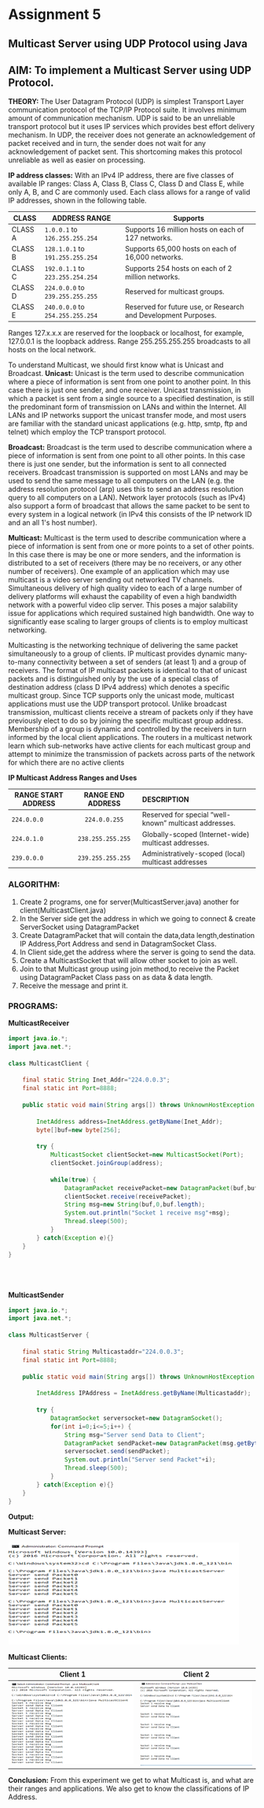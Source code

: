 # Assignment 5

## Multicast Server using UDP Protocol using Java

## AIM: To implement a Multicast Server using UDP Protocol.

**THEORY:** The User Datagram Protocol (UDP) is simplest Transport Layer communication protocol of the TCP/IP Protocol suite. It involves minimum amount of communication mechanism. UDP is said to be an unreliable transport protocol but it uses IP services which provides best effort delivery mechanism.
In UDP, the receiver does not generate an acknowledgement of packet received and in turn, the sender does not wait for any acknowledgement of packet sent. This shortcoming makes this protocol unreliable as well as easier on processing.

**IP address classes:**
With an IPv4 IP address, there are five classes of available IP ranges: Class A, Class B, Class C, Class D and Class E, while only A, B, and C are commonly used. Each class allows for a range of valid IP addresses, shown in the following table.

| CLASS   | ADDRESS RANGE                    | Supports                                 |
| ------- | -------------------------------- | ---------------------------------------- |
| CLASS A | `1.0.0.1` to `126.255.255.254`   | Supports 16 million hosts on each of 127 networks. |
| CLASS B | `128.1.0.1` to `191.255.255.254` | Supports 65,000 hosts on each of 16,000 networks. |
| CLASS C | `192.0.1.1` to `223.255.254.254` | Supports 254 hosts on each of 2 million networks. |
| CLASS D | `224.0.0.0` to `239.255.255.255` | Reserved for multicast groups.           |
| CLASS E | `240.0.0.0` to `254.255.255.254` | Reserved for future use, or Research and Development Purposes. |

Ranges 127.x.x.x are reserved for the loopback or localhost, for
example, 127.0.0.1 is the loopback address. Range 255.255.255.255 broadcasts to all hosts on the local network.

To understand Multicast, we should first know what is Unicast and Broadcast.
**Unicast:** Unicast is the term used to describe communication where a piece of information is sent from one point to another point. In this case there is just one sender, and one receiver.
Unicast transmission, in which a packet is sent from a single source to a specified destination, is still the predominant form of transmission on LANs and within the Internet. All LANs and IP networks support the unicast transfer mode, and most users are familiar with the standard unicast applications (e.g. http, smtp, ftp and telnet) which employ the TCP transport protocol.

**Broadcast:** Broadcast is the term used to describe communication where a piece of information is sent from one point to all other points. In this case there is just one sender, but the information is sent to all connected receivers.
Broadcast transmission is supported on most LANs and may be used to send the same message to all computers on the LAN (e.g. the address resolution protocol (arp) uses this to send an address resolution query to all computers on a LAN). Network layer protocols (such as IPv4) also support a form of broadcast that allows the same packet to be sent to every system in a logical network (in IPv4 this consists of the IP network ID and an all 1's host number).

**Multicast:** Multicast is the term used to describe communication where a piece of information is sent from one or more points to a set of other points. In this case there is may be one or more senders, and the information is distributed to a set of receivers (there may be no receivers, or any other number of receivers).
One example of an application which may use multicast is a video server sending out networked TV channels. Simultaneous delivery of high quality video to each of a large number of delivery platforms will exhaust the capability of even a high bandwidth network with a powerful video clip server. This poses a major salability issue for applications which required sustained high bandwidth. One way to significantly ease scaling to larger groups of clients is to employ multicast networking.

Multicasting is the networking technique of delivering the same packet simultaneously to a group of clients. IP multicast provides dynamic many-to-many connectivity between a set of senders (at least 1) and a group of receivers. The format of IP multicast packets is identical to that of unicast packets and is distinguished only by the use of a special class of destination address (class D IPv4 address) which denotes a specific multicast group. Since TCP supports only the unicast mode, multicast applications must use the UDP transport protocol.
Unlike broadcast transmission, multicast clients receive a stream of packets only if they have previously elect to do so by joining the specific multicast group address. Membership of a group is dynamic and controlled by the receivers in turn informed by the local client applications. The routers in a multicast network learn which sub-networks have active clients for each multicast group and attempt to minimize the transmission of packets across parts of the network for which there are no active clients

**IP Multicast Address Ranges and Uses**

| RANGE START ADDRESS | RANGE END ADDRESS | DESCRIPTION                              |
| ------------------- | :---------------: | :--------------------------------------- |
| `224.0.0.0`         |   `224.0.0.255`   | Reserved for special “well-known” multicast addresses. |
| `224.0.1.0`         | `238.255.255.255` | Globally-scoped (Internet-wide) multicast addresses. |
| `239.0.0.0`         | `239.255.255.255` | Administratively-scoped (local) multicast addresses |

### ALGORITHM:

1. Create 2 programs, one for server(MulticastServer.java) another for client(MulticastClient.java)
2. In the Server side get the address in which we going to connect & create ServerSocket using DatagramPacket
3. Create DatagramPacket that will contain the data,data length,destination IP Address,Port Address and send in DatagramSocket Class.
4. In Client side,get the address where the server is going to send the data.
5. Create a MulticastSocket that will allow other socket to join as well.
6. Join to that Multicast group using join method,to receive the Packet using DatagramPacket Class pass on as data & data length.
7. Receive the message and print it.

### PROGRAMS:

**MulticastReceiver**
```java
import java.io.*;
import java.net.*;

class MulticastClient {

    final static String Inet_Addr="224.0.0.3";
    final static int Port=8888;

    public static void main(String args[]) throws UnknownHostException {

        InetAddress address=InetAddress.getByName(Inet_Addr);
        byte[]buf=new byte[256];

        try {
            MulticastSocket clientSocket=new MulticastSocket(Port);
            clientSocket.joinGroup(address);

            while(true) {
                DatagramPacket receivePacket=new DatagramPacket(buf,buf.length);
                clientSocket.receive(receivePacket);
                String msg=new String(buf,0,buf.length);
                System.out.println("Socket 1 receive msg"+msg);
                Thread.sleep(500);
            }
        } catch(Exception e){}
    }
}
```
<br><br><br>
**MulticastSender**
```java
import java.io.*;
import java.net.*;

class MulticastServer {
    
    final static String Multicastaddr="224.0.0.3";
    final static int Port=8888;
   
    public static void main(String args[]) throws UnknownHostException {
        
        InetAddress IPAddress = InetAddress.getByName(Multicastaddr);
        
        try {  
            DatagramSocket serversocket=new DatagramSocket();
            for(int i=0;i<=5;i++) {
                String msg="Server send Data to Client";
                DatagramPacket sendPacket=new DatagramPacket(msg.getBytes(),msg.getBytes().length,IPAddress,Port);
                serversocket.send(sendPacket);
                System.out.println("Server send Packet"+i);
                Thread.sleep(500);
            }
        } catch(Exception e){}
    }
}
```

**Output:**

**Multicast Server:**

<img src="../assets/as5/mcs.png">

**Multicast Clients:**

| Client 1                           | Client 2                           |
| ---------------------------------- | ---------------------------------- |
| <img src="../assets/as5/mcr1.png"> | <img src="../assets/as5/mcr2.png"> |

**Conclusion:** From this experiment we get to what Multicast is, and what are their ranges and applications. We also get to know the classifications of IP Address.
